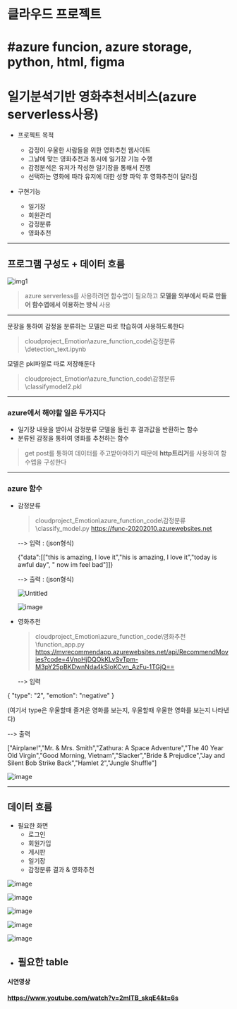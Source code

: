 # 클라우드 프로젝트
# #azure funcion, azure storage, python, html, figma
# 일기분석기반 영화추천서비스(azure serverless사용)

- 프로젝트 목적
  - 감정이 우울한 사람들을 위한 영화추천 웹사이트
  - 그날에 맞는 영화추천과 동시에 일기장 기능 수행
  - 감정분석은 유저가 작성한 일기장을 통해서 진행
  - 선택하는 영화에 따라 유저에 대한 성향 파악 후 영화추천이 달라짐

- 구현기능
  - 일기장
  - 회원관리
  - 감정분류
  - 영화추천

---

## 프로그램 구성도 + 데이터 흐름
![img1](https://github.com/user-attachments/assets/eb25f6ba-3550-4615-92e3-69ecc1c8b5ab)

> azure serverless를 사용하려면 함수앱이 필요하고 **모델을 외부에서 따로 만들어 함수앱에서 이용하는 방식** 사용


---

문장을 통하여 감정을 분류하는 모델은 따로 학습하여 사용하도록한다
>cloudproject_Emotion\azure_function_code\감정분류\detection_text.ipynb

모델은 pkl파일로 따로 저장해둔다
>cloudproject_Emotion\azure_function_code\감정분류\classifymodel2.pkl

---



### azure에서 해야할 일은 두가지다
   - 일기장 내용을 받아서 감정분류 모델을 돌린 후 결과값을 반환하는 함수
   - 분류된 감정을 통하여 영화를 추천하는 함수

> get post를 통하여 데이터를 주고받아야하기 때문에 **http트리거**를 사용하여 함수앱을 구성한다



---

### azure 함수

- 감정분류
  >cloudproject_Emotion\azure_function_code\감정분류\classify_model.py
  >https://func-20202010.azurewebsites.net


  --> 입력 :  (json형식)

   {"data":[["this is amazing, I love it","his is amazing, I love it","today is awful day", " now im feel bad"]]}

  --> 출력  :  (json형식)
  
  ![Untitled](https://github.com/user-attachments/assets/7cb6df2b-6583-4735-97a3-6399d5aaddb2)



  ![image](https://github.com/user-attachments/assets/b3b5272e-0480-417b-92a4-88c4526ce8d5)


  

- 영화추천
  > cloudproject_Emotion\azure_function_code\영화추천\function_app.py
  > https://mvrecommendapp.azurewebsites.net/api/RecommendMovies?code=4VnoHjDQOkKLvSvTpm-M3pY25pBKDwnNda4kSIoKCvn_AzFu-1TGjQ==
  
  --> 입력

{
"type": "2",
"emotion": "negative"
}

  (여기서 type은 우울할때 즐거운 영화를 보는지, 우울할때 우울한 영화를 보는지 나타낸다)



--> 출력

["Airplane!","Mr. & Mrs. Smith","Zathura: A Space Adventure","The 40 Year Old Virgin","Good Morning, Vietnam","Slacker","Bride & Prejudice","Jay and Silent Bob Strike Back","Hamlet 2","Jungle Shuffle"]


![image](https://github.com/user-attachments/assets/a2dd4268-9d67-4220-b1b1-75075e821e22)




---

## 데이터 흐름

- 필요한 화면
  - 로그인
  - 회원가입
  - 게시판
  - 일기장
  - 감정분류 결과 & 영화추천


![image](https://github.com/user-attachments/assets/d2b52fdc-3f93-4eae-a2cf-41c3eea94ca3)

![image](https://github.com/user-attachments/assets/3e59adb4-389b-472d-afe8-67ff28890717)

![image](https://github.com/user-attachments/assets/3e46bf25-ca37-4eba-beb2-0f71d6af1d75)

![image](https://github.com/user-attachments/assets/126aa74a-27ec-40b8-a19d-958d4ee2496f)

![image](https://github.com/user-attachments/assets/f88a834e-6c7a-4d0b-bdad-817260f6305c)


- 필요한 table
   - 


#### 시연영상
#### https://www.youtube.com/watch?v=2mlTB_skqE4&t=6s
